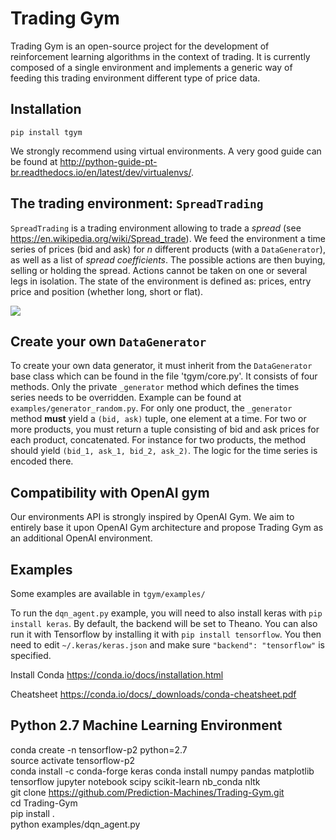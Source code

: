 # Trading Gym

Trading Gym is an open-source project for the development of reinforcement learning algorithms in the context of trading.
It is currently composed of a single environment and implements a generic way of feeding this trading environment different type of price data.

## Installation

`pip install tgym`

We strongly recommend using virtual environments. A very good guide can be found at http://python-guide-pt-br.readthedocs.io/en/latest/dev/virtualenvs/.

## The trading environment: `SpreadTrading`

`SpreadTrading` is a trading environment allowing to trade a *spread* (see https://en.wikipedia.org/wiki/Spread_trade). We feed the environment a time series of prices (bid and ask) for *n* different products (with a `DataGenerator`), as well as a list of *spread coefficients*. The possible actions are then buying, selling or holding the spread. Actions cannot be taken on one or several legs in isolation. The state of the environment is defined as: prices, entry price and position (whether long, short or flat).

![](https://media.giphy.com/media/l4FGI4K3kHnBfUoIE/giphy.gif)

## Create your own `DataGenerator`

To create your own data generator, it must inherit from the `DataGenerator` base class which can be found in the file 'tgym/core.py'. It consists of four methods. Only the private `_generator` method which defines the times series needs to be overridden. Example can be found at `examples/generator_random.py`. For only one product, the `_generator` method **must** yield a `(bid, ask)` tuple, one element at a time. For two or more products, you must return a tuple consisting of bid and ask prices for each product, concatenated. For instance for two products, the method should yield `(bid_1, ask_1, bid_2, ask_2)`. The logic for the time series is encoded there.

## Compatibility with OpenAI gym

Our environments API is strongly inspired by OpenAI Gym. We aim to entirely base it upon OpenAI Gym architecture and propose Trading Gym as an additional OpenAI environment.

## Examples

Some examples are available in `tgym/examples/`

To run the `dqn_agent.py` example, you will need to also install keras with `pip install keras`. By default, the backend will be set to Theano. You can also run it with Tensorflow by installing it with `pip install tensorflow`. You then need to edit `~/.keras/keras.json` and make sure `"backend": "tensorflow"` is specified.


Install Conda https://conda.io/docs/installation.html       
              
Cheatsheet https://conda.io/docs/_downloads/conda-cheatsheet.pdf                     
              
## Python 2.7 Machine Learning Environment     
conda create -n tensorflow-p2 python=2.7     
source activate tensorflow-p2     
conda install -c conda-forge keras
conda install numpy pandas matplotlib tensorflow jupyter notebook scipy scikit-learn nb_conda  nltk  
git clone https://github.com/Prediction-Machines/Trading-Gym.git      
cd Trading-Gym     
pip install .      
python examples/dqn_agent.py


